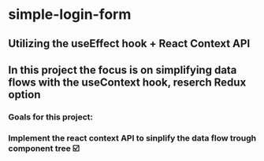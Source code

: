 # simple-login-form
## Utilizing the useEffect hook + React Context API
## In this project the focus is on simplifying data flows with the useContext hook, reserch Redux option
### Goals for this project: 
### Implement the react context API to sinplify the data flow trough component tree ☑️


